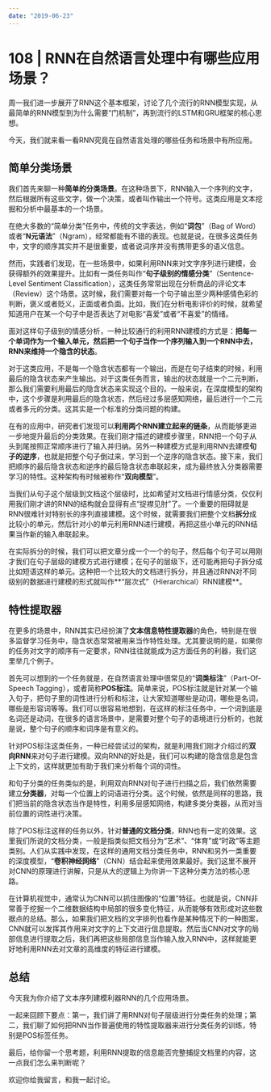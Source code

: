 ```yaml
---
date: "2019-06-23"
---  
```

      
# 108 | RNN在自然语言处理中有哪些应用场景？
周一我们进一步展开了RNN这个基本框架，讨论了几个流行的RNN模型实现，从最简单的RNN模型到为什么需要“门机制”，再到流行的LSTM和GRU框架的核心思想。

今天，我们就来看一看RNN究竟在自然语言处理的哪些任务和场景中有所应用。

## 简单分类场景

我们首先来聊一种**简单的分类场景**。在这种场景下，RNN输入一个序列的文字，然后根据所有这些文字，做一个决策，或者叫作输出一个符号。这类应用是文本挖掘和分析中最基本的一个场景。

在绝大多数的“简单分类”任务中，传统的文字表达，例如“**词包**”（Bag of Word）或者“**N元语法**”（Ngram），经常都能有不错的表现。也就是说，在很多这类任务中，文字的顺序其实并不是很重要，或者说词序并没有携带更多的语义信息。

然而，实践者们发现，在一些场景中，如果利用RNN来对文字序列进行建模，会获得额外的效果提升。比如有一类任务叫作“**句子级别的情感分类**”（Sentence-Level Sentiment Classification），这类任务常常出现在分析商品的评论文本（Review）这个场景。这时候，我们需要对每一个句子输出至少两种感情色彩的判断，褒义或者贬义，正面或者负面。比如，我们在分析电影评价的时候，就希望知道用户在某一个句子中是否表达了对电影“喜爱”或者“不喜爱”的情绪。

面对这样句子级别的情感分析，一种比较通行的利用RNN建模的方式是：**把每一个单词作为一个输入单元，然后把一个句子当作一个序列输入到一个RNN中去，RNN来维持一个隐含的状态**。

对于这类应用，不是每一个隐含状态都有一个输出，而是在句子结束的时候，利用最后的隐含状态来产生输出。对于这类任务而言，输出的状态就是一个二元判断，那么我们需要利用最后的隐含状态来实现这个目的。一般来说，在深度模型的架构中，这个步骤是利用最后的隐含状态，然后经过多层感知网络，最后进行一个二元或者多元的分类。这其实是一个标准的分类问题的构建。

在有的应用中，研究者们发现可以**利用两个RNN建立起来的链条**，从而能够更进一步地提升最后的分类效果。在我们刚才描述的建模步骤里，RNN把一个句子从头到尾按照正常顺序进行了输入并归纳。另外一种建模方式是利用RNN去建模**句子的逆序**，也就是把整个句子倒过来，学习到一个逆序的隐含状态。接下来，我们把顺序的最后隐含状态和逆序的最后隐含状态串联起来，成为最终放入分类器需要学习的特性。这种架构有时候被称作“**双向模型**”。

<!-- [[[read_end]]] -->

当我们从句子这个层级到文档这个层级时，比如希望对文档进行情感分类，仅仅利用我们刚才讲的RNN的结构就会显得有点“捉襟见肘”了。一个重要的阻碍就是RNN很难针对特别长的序列直接建模。这个时候，就需要我们把整个文档**拆分**成比较小的单元，然后针对小的单元利用RNN进行建模，再把这些小单元的RNN结果当作新的输入串联起来。

在实际拆分的时候，我们可以把文章分成一个一个的句子，然后每个句子可以用刚才我们在句子层级的建模方式进行建模；在句子的层级下，还可能再把句子拆分成比如短语这样的单元。这种把一个比较大的文档进行拆分，并且通过RNN对不同级别的数据进行建模的形式就叫作**“层次式”（Hierarchical）RNN建模**。

## 特性提取器

在更多的场景中，RNN其实已经扮演了**文本信息特性提取器**的角色，特别是在很多监督学习任务中，隐含状态常常被用来当作特性处理。尤其要说明的是，如果你的任务对文字的顺序有一定要求，RNN往往就能成为这方面任务的利器，我们这里举几个例子。

首先可以想到的一个任务就是，在自然语言处理中很常见的“**词类标注**”（Part-Of-Speech Tagging），或者简称**POS标注**。简单来说，POS标注就是针对某一个输入句子，把句子里的词性进行分析和标注，让大家知道哪些是动词，哪些是名词，哪些是形容词等等。我们可以很容易地想到，在这样的标注任务中，一个词到底是名词还是动词，在很多的语言场景中，是需要对整个句子的语境进行分析的，也就是说，整个句子的顺序和词序是有意义的。

针对POS标注这类任务，一种已经尝试过的架构，就是利用我们刚才介绍过的**双向RNN**来对句子进行建模。双向RNN的好处是，我们可以构建的隐含信息是包含上下文的，这样就更加有助于我们来分析每个词的词性。

和句子分类的任务类似的是，利用双向RNN对句子进行扫描之后，我们依然需要建立**分类器**，对每一个位置上的词语进行分类。这个时候，依然是同样的思路，我们把当前的隐含状态当作是特性，利用多层感知网络，构建多类分类器，从而对当前位置的词性进行决策。

除了POS标注这样的任务以外，针对**普通的文档分类**，RNN也有一定的效果。这里我们所说的文档分类，一般是指类似把文档分为“艺术”、“体育”或“时政”等主题类别。人们从实践中发现，在这样的通用文档分类任务中，RNN和另外一类重要的深度模型，“**卷积神经网络**”（CNN）结合起来使用效果最好。我们这里不展开对CNN的原理进行讲解，只是从大的逻辑上为你讲一下这种分类方法的核心思路。

在计算机视觉中，通常认为CNN可以抓住图像的“位置”特征。也就是说，CNN非常善于挖掘一个二维数据结构中局部的很多变化特征，从而能够有效形成对这些数据点的总结。那么，如果我们把文档的文字排列也看作是某种情况下的一种图案，CNN就可以发挥其作用来对文字的上下文进行信息提取。然后当CNN对文字的局部信息进行提取之后，我们再把这些局部信息当作输入放入RNN中，这样就能更好地利用RNN去对文章的高维度的特征进行建模。

## 总结

今天我为你介绍了文本序列建模利器RNN的几个应用场景。

一起来回顾下要点：第一，我们讲了用RNN对句子层级进行分类任务的处理；第二，我们聊了如何把RNN当作普遍使用的特性提取器来进行分类任务的训练，特别是POS标签任务。

最后，给你留一个思考题，利用RNN提取的信息能否完整捕捉文档里的内容，这一点我们怎么来判断呢？

欢迎你给我留言，和我一起讨论。